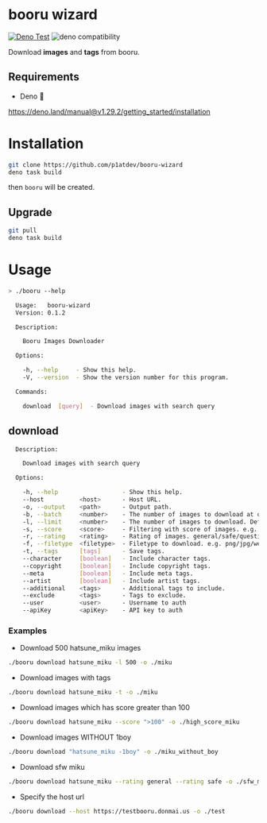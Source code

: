 # booru wizard
[![Deno Test](https://github.com/p1atdev/booru-wizard/actions/workflows/testing.yaml/badge.svg)](https://github.com/p1atdev/booru-wizard/actions/workflows/testing.yaml)
![deno compatibility](https://shield.deno.dev/deno/^1.29)

Download **images** and **tags** from booru.

## Requirements

- Deno 🦕

https://deno.land/manual@v1.29.2/getting_started/installation

# Installation

```bash
git clone https://github.com/p1atdev/booru-wizard
deno task build
```

then `booru` will be created.

## Upgrade

```bash
git pull
deno task build
```

# Usage

```bash
> ./booru --help

  Usage:   booru-wizard
  Version: 0.1.2

  Description:

    Booru Images Downloader

  Options:

    -h, --help     - Show this help.
    -V, --version  - Show the version number for this program.

  Commands:

    download  [query]  - Download images with search query
```

## download

```bash
  Description:

    Download images with search query

  Options:

    -h, --help                  - Show this help.
    --host          <host>      - Host URL.                                                (Default: "https://danbooru.donmai.us")
    -o, --output    <path>      - Output path.                                             (Default: "./output")
    -b, --batch     <number>    - The number of images to download at once. Default is 4.  (Default: 4)
    -l, --limit     <number>    - The number of images to download. Default is 200         (Default: 200)
    -s, --score     <score>     - Filtering with score of images. e.g. "100", ">20", "<10", "100...200"
    -r, --rating    <rating>    - Rating of images. general/safe/questionable/explicit     (Default: [ "general", "safe", "questionable", "explicit" ])      
    -f, --filetype  <filetype>  - Filetype to download. e.g. png/jpg/webp/mp4... etc       (Default: [ "jpg", "png", "webp" ])
    -t, --tags      [tags]      - Save tags.                                               (Default: false)
    --character     [boolean]   - Include character tags.                                  (Default: true, Depends: --tags)
    --copyright     [boolean]   - Include copyright tags.                                  (Default: true, Depends: --tags)
    --meta          [boolean]   - Include meta tags.                                       (Default: false, Depends: --tags)
    --artist        [boolean]   - Include artist tags.                                     (Default: true, Depends: --tags)
    --additional    <tags>      - Additional tags to include.                              (Depends: --tags)
    --exclude       <tags>      - Tags to exclude.                                         (Depends: --tags)
    --user          <user>      - Username to auth                                         (Depends: --apiKey)
    --apiKey        <apiKey>    - API key to auth                                          (Depends: --user)
```

### Examples

- Download 500 hatsune_miku images

```bash
./booru download hatsune_miku -l 500 -o ./miku
```

- Download images with tags

```bash
./booru download hatsune_miku -t -o ./miku
```

- Download images which has score greater than 100

```bash
./booru download hatsune_miku --score ">100" -o ./high_score_miku
```

- Download images WITHOUT 1boy

```bash
./booru download "hatsune_miku -1boy" -o ./miku_without_boy
```

- Download sfw miku

```bash
./booru download hatsune_miku --rating general --rating safe -o ./sfw_miku
```

- Specify the host url

```bash
./booru download --host https://testbooru.donmai.us -o ./test
```